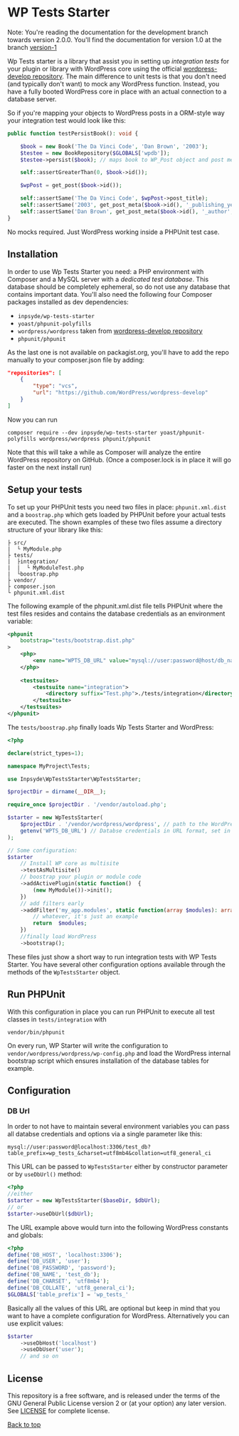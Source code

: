 # WP Tests Starter
Note: You're reading the documentation for the development branch towards version 2.0.0. You'll find the documentation
for version 1.0 at the branch [version-1](https://github.com/inpsyde/WP-Tests-Starter/tree/version-1)

Wp Tests starter is a library that assist you in setting up _integration tests_ for your plugin or library with WordPress
 core using the official [wordpress-develop repository](https://github.com/inpsyde/wordpress-dev). The main difference to
 unit tests is that you don't need (and typically don't want) to mock any WordPress function. Instead, you have a fully
 booted WordPress core in place with an actual connection to a database server.

So if you're mapping your objects to WordPress posts in a ORM-style way your integration test would look like this:

```php
public function testPersistBook(): void {

    $book = new Book('The Da Vinci Code', 'Dan Brown', '2003');
    $testee = new BookRepository($GLOBALS['wpdb']);
    $testee->persist($book); // maps book to WP_Post object and post meta

    self::assertGreaterThan(0, $book->id());

    $wpPost = get_post($book->id());

    self::assertSame('The Da Vinci Code', $wpPost->post_title);
    self::assertSame('2003', get_post_meta($book->id(), '_publishing_year', true));
    self::assertSame('Dan Brown', get_post_meta($book->id(), '_author', true));
}
```

No mocks required. Just WordPress working inside a PHPUnit test case.

## Installation

In order to use Wp Tests Starter you need: a PHP environment with Composer and a MySQL server with a _dedicated test database_. This database should be completely ephemeral, so do not use any database that contains important data. You'll also need the following four Composer packages installed as dev dependencies:

* `inpsyde/wp-tests-starter`
* `yoast/phpunit-polyfills`
* `wordpress/wordpress` taken from [wordpress-develop repository](https://github.com/inpsyde/wordpress-dev)
* `phpunit/phpunit`

As the last one is not available on packagist.org, you'll have to add the repo manually to your composer.json file by adding:

```json
"repositories": [
    {
        "type": "vcs",
        "url": "https://github.com/WordPress/wordpress-develop"
    }
]
```

Now you can run

    composer require --dev inpsyde/wp-tests-starter yoast/phpunit-polyfills wordpress/wordpress phpunit/phpunit

Note that this will take a while as Composer will analyze the entire WordPress repository on GitHub. (Once a composer.lock is in place it will go faster on the next install run)

## Setup your tests

To set up your PHPUnit tests you need two files in place: `phpunit.xml.dist` and a `boostrap.php` which gets loaded by
PHPUnit before your actual tests are executed. The shown examples of these two files assume a directory structure of your
library like this:

    ├ src/
    |  └ MyModule.php
    ├ tests/
    |  ├integration/
    |  |  └ MyModuleTest.php
    |  └boostrap.php
    ├ vendor/
    ├ composer.json
    └ phpunit.xml.dist

The following example of the phpunit.xml.dist file tells PHPUnit where the test files resides and contains the database
credentials as an environment variable:

```xml
<phpunit
    bootstrap="tests/bootstrap.dist.php"
>
    <php>
        <env name="WPTS_DB_URL" value="mysql://user:password@host/db_name?table_prefix=wp_test_"/>
    </php>
    
    <testsuites>
        <testsuite name="integration">
            <directory suffix="Test.php">./tests/integration</directory>
        </testsuite>
    </testsuites>
</phpunit>
```

The `tests/boostrap.php` finally loads Wp Tests Starter and WordPress:

```php
<?php

declare(strict_types=1);

namespace MyProject\Tests;

use Inpsyde\WpTestsStarter\WpTestsStarter;

$projectDir = dirname(__DIR__);

require_once $projectDir . '/vendor/autoload.php';

$starter = new WpTestsStarter(
    $projectDir . '/vendor/wordpress/wordpress', // path to the WordPress library
    getenv('WPTS_DB_URL') // Databse credentials in URL format, set in phpunit.xml.dist
);

// Some configuration:
$starter
    // Install WP core as multisite
    ->testAsMultisite()
    // boostrap your plugin or module code
    ->addActivePlugin(static function()  {
        (new MyModule())->init();
    })
    // add filters early
    ->addFilter('my_app.modules', static function(array $modules): array {
        // whatever, it's just an example
        return  $modules;
    })
    //finally load WordPress
    ->bootstrap();
```

These files just show a short way to run integration tests with WP Tests Starter. You have several other configuration
options available through the methods of the `WpTestsStarter` object.

## Run PHPUnit

With this configuration in place you can run PHPUnit to execute all test classes in `tests/integration` with

    vendor/bin/phpunit

On every run, WP Starter will write the configuration to `vendor/wordpress/wordpress/wp-config.php` and load the WordPress
internal bootstrap script which ensures installation of the database tables for example.

## Configuration

### DB Url

In order to not have to maintain several environment variables you can pass all databse credentials and options via a
single parameter like this:

    mysql://user:password@localhost:3306/test_db?table_prefix=wp_tests_&charset=utf8mb4&collation=utf8_general_ci

This URL can be passed to `WpTestsStarter` either by constructor parameter or by `useDbUrl()` method:

```php
<?php
//either
$starter = new WpTestsStarter($baseDir, $dbUrl);
// or
$starter->useDbUrl($dbUrl);
```

The URL example above would turn into the following WordPress constants and globals:

```php
<?php
define('DB_HOST', 'localhost:3306');
define('DB_USER', 'user');
define('DB_PASSWORD', 'password');
define('DB_NAME', 'test_db');
define('DB_CHARSET', 'utf8mb4');
define('DB_COLLATE', 'utf8_general_ci');
$GLOBALS['table_prefix'] = 'wp_tests_'
```

Basically all the values of this URL are optional but keep in mind that you want to have a complete configuration
for WordPress. Alternatively you can use explicit values:

```php
$starter
    ->useDbHost('localhost')
    ->useDbUser('user');
    // and so on
```

## License
This repository is a free software, and is released under the terms of the GNU General Public License version 2 or (at your option) any later version. See [LICENSE](./LICENSE) for complete license.


[Back to top](#wp-tests-starter)

